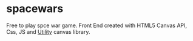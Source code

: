 # spacewars

Free to play spce war game.
Front End created with HTML5 Canvas API, Css, JS and <a href='https://github.com/0-harshit-0/Utility-HTML5Canvas'>Utility</a> canvas library.
